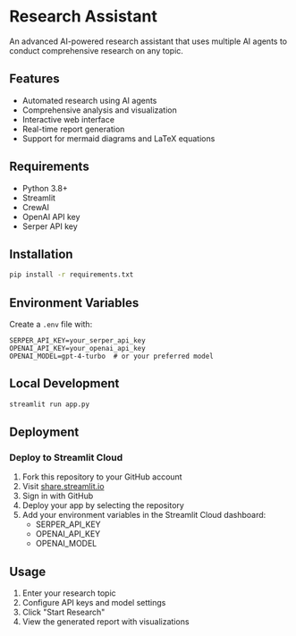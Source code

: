 # Research Assistant

An advanced AI-powered research assistant that uses multiple AI agents to conduct comprehensive research on any topic.

## Features

- Automated research using AI agents
- Comprehensive analysis and visualization
- Interactive web interface
- Real-time report generation
- Support for mermaid diagrams and LaTeX equations

## Requirements

- Python 3.8+
- Streamlit
- CrewAI
- OpenAI API key
- Serper API key

## Installation

```bash
pip install -r requirements.txt
```

## Environment Variables

Create a `.env` file with:

```
SERPER_API_KEY=your_serper_api_key
OPENAI_API_KEY=your_openai_api_key
OPENAI_MODEL=gpt-4-turbo  # or your preferred model
```

## Local Development

```bash
streamlit run app.py
```

## Deployment

### Deploy to Streamlit Cloud

1. Fork this repository to your GitHub account
2. Visit [share.streamlit.io](https://share.streamlit.io)
3. Sign in with GitHub
4. Deploy your app by selecting the repository
5. Add your environment variables in the Streamlit Cloud dashboard:
   - SERPER_API_KEY
   - OPENAI_API_KEY
   - OPENAI_MODEL

## Usage

1. Enter your research topic
2. Configure API keys and model settings
3. Click "Start Research"
4. View the generated report with visualizations
